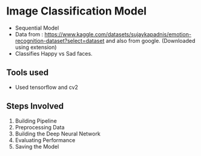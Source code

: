 # Image Classification Model
- Sequential Model
- Data from : https://www.kaggle.com/datasets/sujaykapadnis/emotion-recognition-dataset?select=dataset    and also from google. (Downloaded using extension)
- Classifies Happy vs Sad faces.

## Tools used
- Used tensorflow and cv2

## Steps Involved
1. Building Pipeline
2. Preprocessing Data
3. Building the Deep Neural Network
4. Evaluating Performance
5. Saving the Model
